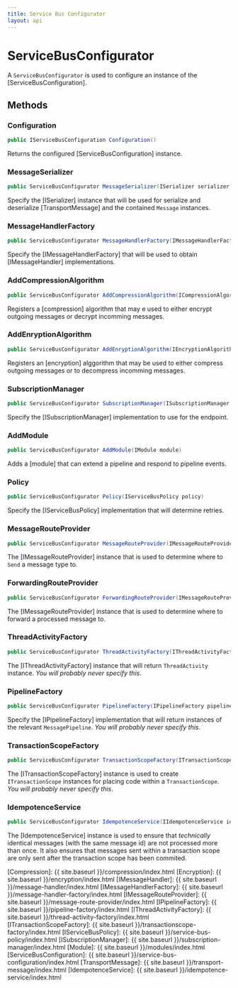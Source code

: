 ```yaml
---
title: Service Bus Configurator
layout: api
---
```

# ServiceBusConfigurator

A `ServiceBusConfigurator` is used to configure an instance of the [ServiceBusConfiguration].

## Methods

### Configuration

``` c#
public IServiceBusConfiguration Configuration()
```

Returns the configured [ServiceBusConfiguration] instance.

### MessageSerializer

``` c#
public ServiceBusConfigurator MessageSerializer(ISerializer serializer)
```

Specify the [ISerializer] instance that will be used for serialize and deserialize [TransportMessage] and the contained `Message` instances.

### MessageHandlerFactory

``` c#
public ServiceBusConfigurator MessageHandlerFactory(IMessageHandlerFactory messageHandlerFactory)
```

Specify the [IMessageHandlerFactory] that will be used to obtain [IMessageHandler] implementations.

### AddCompressionAlgorithm

``` c#
public ServiceBusConfigurator AddCompressionAlgorithm(ICompressionAlgorithm algorithm)
```

Registers a [compression] algorithm that may e used to either encrypt outgoing messages or decrypt incomming messages.

### AddEnryptionAlgorithm

``` c#
public ServiceBusConfigurator AddEnryptionAlgorithm(IEncryptionAlgorithm algorithm)
```

Registers an [encryption] alggorithm that may be used to either compress outgoing messages or to decompress incomming messages.

### SubscriptionManager

``` c#
public ServiceBusConfigurator SubscriptionManager(ISubscriptionManager manager)
```

Specify the [ISubscriptionManager] implementation to use for the endpoint.

### AddModule

``` c#
public ServiceBusConfigurator AddModule(IModule module)
```

Adds a [module] that can extend a pipeline and respond to pipeline events.

### Policy

``` c#
public ServiceBusConfigurator Policy(IServiceBusPolicy policy)
```

Specify the [IServiceBusPolicy] implementation that will determine retries.

### MessageRouteProvider

``` c#
public ServiceBusConfigurator MessageRouteProvider(IMessageRouteProvider messageRouteProvider)
```

The [IMessageRouteProvider] instance that is used to determine where to `Send` a message type to.

### ForwardingRouteProvider

``` c#
public ServiceBusConfigurator ForwardingRouteProvider(IMessageRouteProvider forwardingRouteProvider)
```

The [IMessageRouteProvider] instance that is used to determine where to forward a processed message to.

### ThreadActivityFactory

``` c#
public ServiceBusConfigurator ThreadActivityFactory(IThreadActivityFactory factory)
```

The [IThreadActivityFactory] instance that will return `ThreadActivity` instance.  *You will probably never specify this*. 

### PipelineFactory

``` c#
public ServiceBusConfigurator PipelineFactory(IPipelineFactory pipelineFactory)
```

Specify the [IPipelineFactory] implementation that will return instances of the relevant `MessagePipeline`.  *You will probably never specify this*.

### TransactionScopeFactory

``` c#
public ServiceBusConfigurator TransactionScopeFactory(ITransactionScopeFactory transactionScopeFactory)
```

The [ITransactionScopeFactory] instance is used to create `ITransactionScope` instances for placing code within a `TransactionScope`.  *You will probably never specify this*.

### IdempotenceService

``` c#
public ServiceBusConfigurator IdempotenceService(IIdempotenceService idempotenceService)
```

The [IdempotenceService] instance is used to ensure that *technically* identical messages (with the same message id) are not processed more than once.  It also ensures that messages sent within a transaction scope are only sent after the transaction scope has been commited.

[Compression]: {{ site.baseurl }}/compression/index.html
[Encryption]: {{ site.baseurl }}/encryption/index.html
[IMessageHandler]: {{ site.baseurl }}/message-handler/index.html
[IMessageHandlerFactory]: {{ site.baseurl }}/message-handler-factory/index.html
[IMessageRouteProvider]: {{ site.baseurl }}/message-route-provider/index.html
[IPipelineFactory]: {{ site.baseurl }}/pipeline-factory/index.html
[IThreadActivityFactory]: {{ site.baseurl }}/thread-activity-factory/index.html
[ITransactionScopeFactory]: {{ site.baseurl }}/transactionscope-factory/index.html
[IServiceBusPolicy]: {{ site.baseurl }}/service-bus-policy/index.html
[ISubscriptionManager]: {{ site.baseurl }}/subscription-manager/index.html
[Module]: {{ site.baseurl }}/modules/index.html
[ServiceBusConfiguration]: {{ site.baseurl }}/service-bus-configuration/index.html
[TransportMessage]: {{ site.baseurl }}/transport-message/index.html
[IdempotenceService]: {{ site.baseurl }}/idempotence-service/index.html